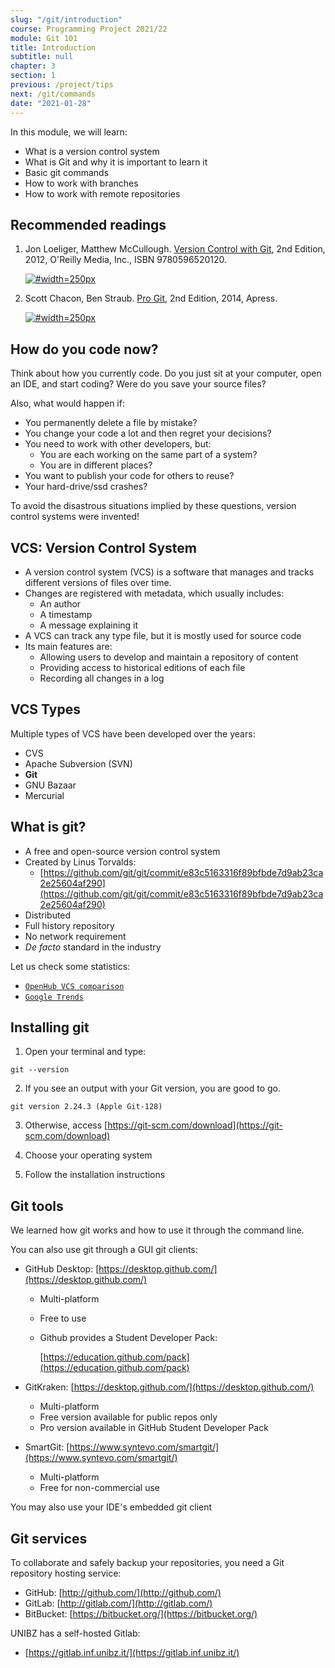 ```yaml
---
slug: "/git/introduction"
course: Programming Project 2021/22
module: Git 101
title: Introduction
subtitle: null
chapter: 3
section: 1
previous: /project/tips
next: /git/commands
date: "2021-01-28"
---
```

 
In this module, we will learn:

- What is a version control system
- What is Git and why it is important to learn it
- Basic git commands
- How to work with branches
- How to work with remote repositories

## Recommended readings

1. Jon Loeliger, Matthew McCullough. [Version Control with Git](https://ubz-primo.hosted.exlibrisgroup.com/permalink/f/pok0fm/39UBZ_ALMA_DS51260607810001241), 2nd Edition, 2012, O'Reilly Media, Inc., ISBN 9780596520120.   

    [![](https://images-na.ssl-images-amazon.com/images/I/51NrKTQmjgL._SX379_BO1,204,203,200_.jpg '#width=250px')](https://ubz-primo.hosted.exlibrisgroup.com/permalink/f/pok0fm/39UBZ_ALMA_DS51260607810001241)

2. Scott Chacon, Ben Straub. [Pro Git](https://git-scm.com/book/en/v2), 2nd Edition, 2014, Apress.  
  
    [![](https://git-scm.com/images/progit2.png '#width=250px')](https://git-scm.com/book/en/v2)

## How do you code now?

Think about how you currently code. Do you just sit at your computer, open an IDE, and start coding? 
Were do you save your source files?

Also, what would happen if:

- You permanently delete a file by mistake?
- You change your code a lot and then regret your decisions?
- You need to work with other developers, but:
   - You are each working on the same part of a system?
   - You are in different places?
- You want to publish your code for others to reuse?
- Your hard-drive/ssd crashes?
 
To avoid the disastrous situations implied by these questions, version control systems were invented!

## VCS: Version Control System

- A version control system (VCS) is a software that manages and tracks different versions of files over time.
- Changes are registered with metadata, which usually includes:
  - An author
  - A timestamp
  - A message explaining it
- A VCS can track any type file, but it is mostly used for source code
- Its main features are:
  - Allowing users to develop and maintain a repository of content
  - Providing access to historical editions of each file
  - Recording all changes in a log

## VCS Types

Multiple types of VCS have been developed over the years:

- CVS 
- Apache Subversion (SVN)
- **Git**
- GNU Bazaar
- Mercurial

## What is git?

- A free and open-source version control system
- Created by Linus Torvalds:
	- [https://github.com/git/git/commit/e83c5163316f89bfbde7d9ab23ca2e25604af290](https://github.com/git/git/commit/e83c5163316f89bfbde7d9ab23ca2e25604af290)
- Distributed
- Full history repository
- No network requirement
- *De facto* standard in the industry

Let us check some statistics:

- [`OpenHub VCS comparison`](https://www.openhub.net/repositories/compare)
- [`Google Trends`](https://trends.google.com/trends/explore?date=all&q=%2Fm%2F05vqwg,%2Fm%2F012ct9,%2Fm%2F08441_)

## Installing git

1. Open your terminal and type:

```
git --version
```

2. If you see an output with your Git version, you are good to go.

```
git version 2.24.3 (Apple Git-128)
```

3. Otherwise, access [https://git-scm.com/download](https://git-scm.com/download)

4. Choose your operating system

5. Follow the installation instructions

## Git tools

We learned how git works and how to use it through the command line.

You can also use git through a GUI git clients:

- GitHub Desktop: [https://desktop.github.com/](https://desktop.github.com/)
	- Multi-platform
	- Free to use
	- Github provides a Student Developer Pack: 
		
		[https://education.github.com/pack](https://education.github.com/pack)

- GitKraken: [https://desktop.github.com/](https://desktop.github.com/)
	- Multi-platform
	- Free version available for public repos only
	- Pro version available in GitHub Student Developer Pack

- SmartGit: [https://www.syntevo.com/smartgit/](https://www.syntevo.com/smartgit/)
	- Multi-platform
	- Free for non-commercial use

You may also use your IDE's embedded git client

## Git services

To collaborate and safely backup your repositories, you need a Git repository hosting service:

- GitHub: [http://github.com/](http://github.com/)
- GitLab: [http://gitlab.com/](http://gitlab.com/)
- BitBucket: [https://bitbucket.org/](https://bitbucket.org/)

UNIBZ has a self-hosted Gitlab:

- [https://gitlab.inf.unibz.it/](https://gitlab.inf.unibz.it/)



